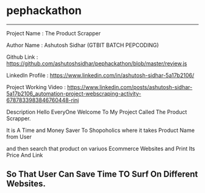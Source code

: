 # pephackathon
-----------------------------------------------------------------------------------------------------------------------------------------------------
Project Name : The Product Scrapper 

Author Name : Ashutosh Sidhar (GTBIT BATCH PEPCODING)

Github Link : https://github.com/ashutoshsidhar/pephackathon/blob/master/review.js

LinkedIn Profile : https://www.linkedin.com/in/ashutosh-sidhar-5a17b2106/

Project Working Video : https://www.linkedin.com/posts/ashutosh-sidhar-5a17b2106_automation-project-webscraping-activity-6787833983846760448-rinj

Description 
Hello EveryOne Welcome To My Project Called The Product Scrapper.

It is A Time and Money Saver To Shopoholics where it takes Product Name from User

and then search that product on variuos Ecommerce Websites and Print Its Price And Link 

So That User Can Save Time TO Surf On Different Websites.
-----------------------------------------------------------------------------------------------------------------------------------------------------
